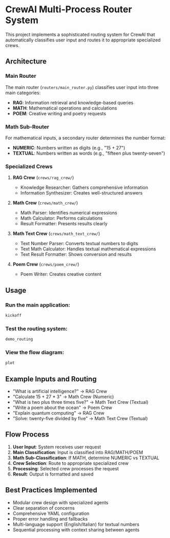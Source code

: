 # CrewAI Multi-Process Router System

This project implements a sophisticated routing system for CrewAI that automatically classifies user input and routes it to appropriate specialized crews.

## Architecture

### Main Router
The main router (`routers/main_router.py`) classifies user input into three main categories:
- **RAG**: Information retrieval and knowledge-based queries
- **MATH**: Mathematical operations and calculations  
- **POEM**: Creative writing and poetry requests

### Math Sub-Router
For mathematical inputs, a secondary router determines the number format:
- **NUMERIC**: Numbers written as digits (e.g., "15 + 27")
- **TEXTUAL**: Numbers written as words (e.g., "fifteen plus twenty-seven")

### Specialized Crews

1. **RAG Crew** (`crews/rag_crew/`)
   - Knowledge Researcher: Gathers comprehensive information
   - Information Synthesizer: Creates well-structured answers

2. **Math Crew** (`crews/math_crew/`)
   - Math Parser: Identifies numerical expressions
   - Math Calculator: Performs calculations
   - Result Formatter: Presents results clearly

3. **Math Text Crew** (`crews/math_text_crew/`)
   - Text Number Parser: Converts textual numbers to digits
   - Text Math Calculator: Handles textual mathematical expressions
   - Text Result Formatter: Shows conversion and results

4. **Poem Crew** (`crews/poem_crew/`)
   - Poem Writer: Creates creative content

## Usage

### Run the main application:
```bash
kickoff
```

### Test the routing system:
```bash
demo_routing
```

### View the flow diagram:
```bash
plot
```

## Example Inputs and Routing

- "What is artificial intelligence?" → RAG Crew
- "Calculate 15 + 27 * 3" → Math Crew (Numeric)
- "What is two plus three times five?" → Math Text Crew (Textual)
- "Write a poem about the ocean" → Poem Crew
- "Explain quantum computing" → RAG Crew
- "Solve: twenty-five divided by five" → Math Text Crew (Textual)

## Flow Process

1. **User Input**: System receives user request
2. **Main Classification**: Input is classified into RAG/MATH/POEM
3. **Math Sub-Classification**: If MATH, determine NUMERIC vs TEXTUAL
4. **Crew Selection**: Route to appropriate specialized crew
5. **Processing**: Selected crew processes the request
6. **Result**: Output is formatted and saved

## Best Practices Implemented

- Modular crew design with specialized agents
- Clear separation of concerns
- Comprehensive YAML configuration
- Proper error handling and fallbacks
- Multi-language support (English/Italian) for textual numbers
- Sequential processing with context sharing between agents
